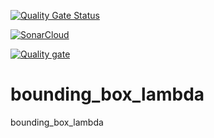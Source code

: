 [![Quality Gate Status](https://sonarcloud.io/api/project_badges/measure?project=vsd7_bounding_box_lambda&metric=alert_status)](https://sonarcloud.io/dashboard?id=vsd7_bounding_box_lambda)

[![SonarCloud](https://sonarcloud.io/images/project_badges/sonarcloud-white.svg)](https://sonarcloud.io/dashboard?id=vsd7_bounding_box_lambda)

[![Quality gate](https://sonarcloud.io/api/project_badges/quality_gate?project=vsd7_bounding_box_lambda)](https://sonarcloud.io/dashboard?id=vsd7_bounding_box_lambda)


# bounding_box_lambda
bounding_box_lambda

